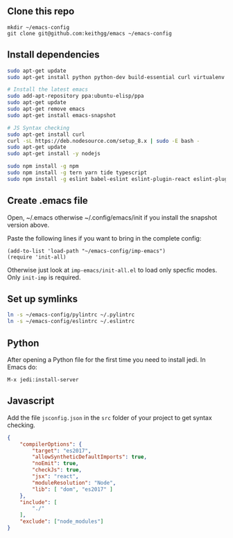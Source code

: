Clone this repo
-------------------

    mkdir ~/emacs-config
    git clone git@github.com:keithgg/emacs ~/emacs-config

Install dependencies
-------------------------

```bash
sudo apt-get update
sudo apt-get install python python-dev build-essential curl virtualenv python-pip pylint ruby silversearcher-ag

# Install the latest emacs
sudo add-apt-repository ppa:ubuntu-elisp/ppa
sudo apt-get update
sudo apt-get remove emacs
sudo apt-get install emacs-snapshot

# JS Syntax checking
sudo apt-get install curl
curl -sL https://deb.nodesource.com/setup_8.x | sudo -E bash -
sudo apt-get update
sudo apt-get install -y nodejs

sudo npm install -g npm 
sudo npm install -g tern yarn tide typescript
sudo npm install -g eslint babel-eslint eslint-plugin-react eslint-plugin-jsx eslint-plugin-flowtype eslint-plugin-react-app
```
    
Create .emacs file
-----------------------

Open, ~/.emacs otherwise ~/.config/emacs/init if you install the snapshot version above.

Paste the following lines if you want to bring in the complete config:

```emacs-lisp
(add-to-list 'load-path "~/emacs-config/imp-emacs")
(require 'init-all)
```
    
Otherwise just look at `imp-emacs/init-all.el` to load only specfic modes. Only `init-imp` is required.

Set up symlinks
-------------------

```bash
ln -s ~/emacs-config/pylintrc ~/.pylintrc
ln -s ~/emacs-config/eslintrc ~/.eslintrc
```
    
Python
--------

After opening a Python file for the first time you need to install jedi. In Emacs do:

```
M-x jedi:install-server
```

Javascript
-------------

Add the file `jsconfig.json` in the `src` folder of your project to get syntax checking.

```json
{
    "compilerOptions": {
        "target": "es2017",
        "allowSyntheticDefaultImports": true,
        "noEmit": true,
        "checkJs": true,
        "jsx": "react",
        "moduleResolution": "Node",
        "lib": [ "dom", "es2017" ]
    },
    "include": [
        "./"
    ],
    "exclude": ["node_modules"]
}
```
